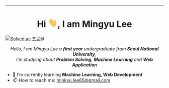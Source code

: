 <hr>
<h1 align="center">Hi <img src="https://raw.githubusercontent.com/ABSphreak/ABSphreak/master/gifs/Hi.gif" width="30px">, I am Mingyu Lee </h1>

[![Solved.ac 프로필](http://mazassumnida.wtf/api/generate_badge?boj=red1108)](https://solved.ac/red1108)

<p align="center">
  <em>
    Hello, I am Mingyu Lee a <b>first year</b> undergraduate from <b>Seoul National University</b>,  <br>
    I'm studying about <b>Problem Solving</b>, <b>Machine Learning</b> and <b>Web Application</b>
  </em> 
  <br>
</p>

- 🌱 I’m currently learning <b>Machine Learning, Web Development</b>
- 📫 How to reach me: minkyu.lee65@gmail.com
